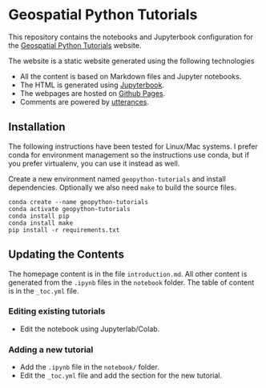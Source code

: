 # Geospatial Python Tutorials

This repository contains the notebooks and Jupyterbook configuration for the [Geospatial Python Tutorials](https://www.geopythontutorials.com/) website.

The website is a static website generated using the following technologies

* All the content is based on Markdown files and Jupyter notebooks.
* The HTML is generated using [Jupyterbook](https://jupyterbook.org/en/stable/intro.html).
* The webpages are hosted on [Github Pages](https://pages.github.com/).
* Comments are powered by [utterances](https://utteranc.es/).

## Installation

The following instructions have been tested for Linux/Mac systems. I prefer conda for environment management so the instructions use conda, but if you prefer virtualenv, you can use it instead as well.

Create a new environment named `geopython-tutorials` and install dependencies. Optionally we also need `make` to build the source files.

```
conda create --name geopython-tutorials
conda activate geopython-tutorials
conda install pip
conda install make
pip install -r requirements.txt
```

## Updating the Contents

The homepage content is in the file `introduction.md`. All other content is generated from the `.ipynb` files in the `notebook` folder. The table of content is in the `_toc.yml` file.

### Editing existing tutorials

* Edit the notebook using Jupyterlab/Colab.

### Adding a new tutorial

* Add the `.ipynb` file in the `notebook/` folder.
* Edit the `_toc.yml` file and add the section for the new tutorial.
  
